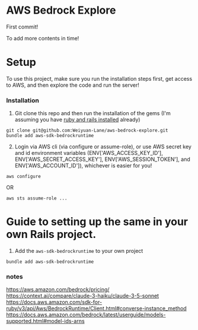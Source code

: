 # AWS Bedrock Explore

First commit!

To add more contents in time!

# Setup

To use this project, make sure you run the installation steps first, get access to AWS, and then explore the code and run the server!

### Installation

1. Git clone this repo and then run the installation of the gems (I'm assuming you have [ruby and rails installed](https://guides.rubyonrails.org/install_ruby_on_rails.html) already)
```
git clone git@github.com:Weiyuan-Lane/aws-bedrock-explore.git
bundle add aws-sdk-bedrockruntime
```


2. Login via AWS cli (via configure or assume-role), or use AWS secret key and id environment variables (ENV['AWS_ACCESS_KEY_ID'], ENV['AWS_SECRET_ACCESS_KEY'], ENV['AWS_SESSION_TOKEN'], and ENV['AWS_ACCOUNT_ID']), whichever is easier for you!
```
aws configure
```
OR
```
aws sts assume-role ...
```



# Guide to setting up the same in your own Rails project.

1. Add the `aws-sdk-bedrockruntime` to your own project
```
bundle add aws-sdk-bedrockruntime
```



### notes

https://aws.amazon.com/bedrock/pricing/
https://context.ai/compare/claude-3-haiku/claude-3-5-sonnet
https://docs.aws.amazon.com/sdk-for-ruby/v3/api/Aws/BedrockRuntime/Client.html#converse-instance_method
https://docs.aws.amazon.com/bedrock/latest/userguide/models-supported.html#model-ids-arns

